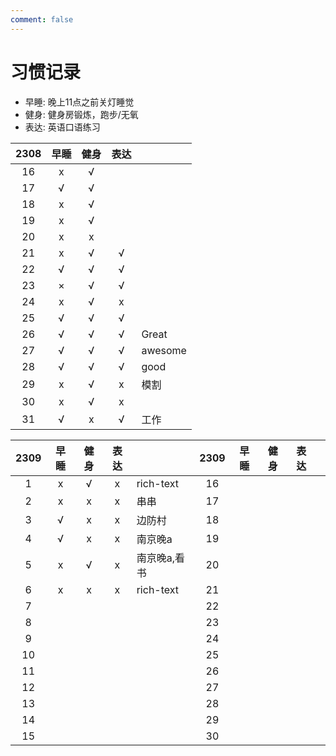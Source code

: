 ```yaml
---
comment: false
---
```


# 习惯记录
- 早睡: 晚上11点之前关灯睡觉
- 健身: 健身房锻炼，跑步/无氧
- 表达: 英语口语练习

| 2308 | 早睡 | 健身 | 表达 |         |
|:----:|:----:|:----:|:----:|---------|
| 16   | x    | √   |      |         |
| 17   | √   | √   |      |         |
| 18   | x    | √   |      |         |
| 19   | x    | √   |      |         |
| 20   | x    | x    |      |         |
| 21   | x    | √   | √   |         |
| 22   | √   | √   | √   |         |
| 23   | ×   | √   | √   |         |
| 24   | x    | √   | x    |         |
| 25   | √   | √   | √   |         |
| 26   | √   | √   | √   | Great   |
| 27   | √   | √   | √   | awesome |
| 28   | √   | √   | √   | good    |
| 29   | x    | √   | x    | 模割    |
| 30   | x    | √   | x    |         |
| 31   | √   | x    | √   | 工作    |

| 2309 | 早睡 | 健身 | 表达 |              | 2309 | 早睡 | 健身 | 表达 |   |
|:----:|:----:|:----:|:----:|--------------|:----:|:----:|:----:|:----:|---|
| 1    | x    | √   | x    | rich-text    | 16   |      |      |      |   |
| 2    | x    | x    | x    | 串串         | 17   |      |      |      |   |
| 3    | √   | x    | x    | 边防村       | 18   |      |      |      |   |
| 4    | √   | x    | x    | 南京晚a      | 19   |      |      |      |   |
| 5    | x    | √   | x    | 南京晚a,看书 | 20   |      |      |      |   |
| 6    | x    | x    | x    | rich-text    | 21   |      |      |      |   |
| 7    |      |      |      |              | 22   |      |      |      |   |
| 8    |      |      |      |              | 23   |      |      |      |   |
| 9    |      |      |      |              | 24   |      |      |      |   |
| 10   |      |      |      |              | 25   |      |      |      |   |
| 11   |      |      |      |              | 26   |      |      |      |   |
| 12   |      |      |      |              | 27   |      |      |      |   |
| 13   |      |      |      |              | 28   |      |      |      |   |
| 14   |      |      |      |              | 29   |      |      |      |   |
| 15   |      |      |      |              | 30   |      |      |      |   |
